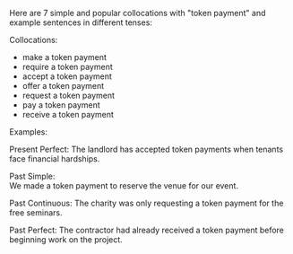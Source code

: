 Here are 7 simple and popular collocations with "token payment" and example sentences in different tenses:

Collocations:

- make a token payment
- require a token payment
- accept a token payment
- offer a token payment
- request a token payment
- pay a token payment
- receive a token payment

Examples:

Present Perfect:
The landlord has accepted token payments when tenants face financial hardships.

Past Simple:  
We made a token payment to reserve the venue for our event.

Past Continuous:
The charity was only requesting a token payment for the free seminars.

Past Perfect:
The contractor had already received a token payment before beginning work on the project.
